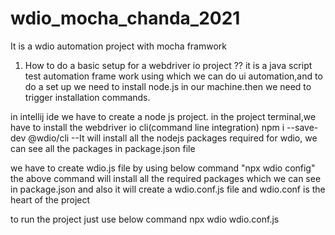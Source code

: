 # wdio_mocha_chanda_2021
It is a wdio automation project with mocha framwork

1. How to do a basic setup for a webdriver io project ??
it is a java script test automation frame work using which we can do ui automation,and to do a set up we need to
install node.js in our machine.then we need to trigger installation commands.

in intellij ide we have to create a node js project.
in the project terminal,we have to install the webdriver io cli(command line integration)
npm i --save-dev @wdio/cli   --It will install all the nodejs packages  required for wdio, we can 
see all the packages in package.json file

we have to create wdio.js file by using below command  "npx wdio config"
the above command will install all the required packages which we can see in package.json
and also it will create a wdio.conf.js file 
and wdio.conf is the heart of the project

to run the project just use below command
npx wdio wdio.conf.js
